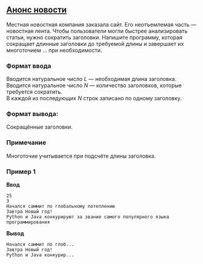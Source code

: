 ## [Анонс новости](../../../solutions/3.1/31_c.py)

Местная новостная компания заказала сайт. Его неотъемлемая часть — новостная лента.
Чтобы пользователи могли быстрее анализировать статьи, нужно сократить заголовки. Напишите программу, которая сокращает длинные заголовки до требуемой длины и завершает их многоточием ... при необходимости.

### Формат ввода

Вводится натуральное число $L$ — необходимая длина заголовка.
Вводится натуральное число $N$ — количество заголовков, которые требуется сократить.\
В каждой из последующих $N$ строк записано по одному заголовку.

### Формат вывода:

Сокращённые заголовки.

### Примечание

Многоточие учитывается при подсчёте длины заголовка.

### Пример 1

__Ввод__
```plaintext
25
3
Начался саммит по глобальному потеплению
Завтра Новый год!
Python и Java конкурируют за звание самого популярного языка программирования
```

__Вывод__
```plaintext
Начался саммит по глоб...
Завтра Новый год!
Python и Java конкурир...
```
